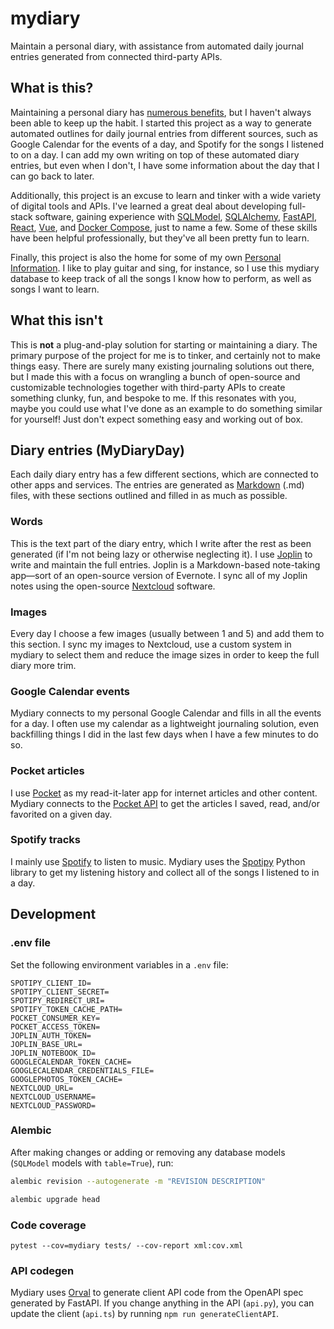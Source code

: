 # mydiary

Maintain a personal diary, with assistance from automated daily journal entries generated from connected third-party APIs.

## What is this?

Maintaining a personal diary has [numerous benefits](https://lifehacker.com/why-you-should-keep-a-journal-and-how-to-start-yours-1547057185), but I haven't always been able to keep up the habit. I started this project as a way to generate automated outlines for daily journal entries from different sources, such as Google Calendar for the events of a day, and Spotify for the songs I listened to on a day. I can add my own writing on top of these automated diary entries, but even when I don't, I have some information about the day that I can go back to later.

Additionally, this project is an excuse to learn and tinker with a wide variety of digital tools and APIs. I've learned a great deal about developing full-stack software, gaining experience with [SQLModel](https://sqlmodel.tiangolo.com/), [SQLAlchemy](https://www.sqlalchemy.org/), [FastAPI](https://fastapi.tiangolo.com/), [React](https://react.dev/), [Vue](https://vuejs.org/), and [Docker Compose](https://docs.docker.com/compose/), just to name a few. Some of these skills have been helpful professionally, but they've all been pretty fun to learn.

Finally, this project is also the home for some of my own [Personal Information](https://en.wikipedia.org/wiki/Personal_information_management). I like to play guitar and sing, for instance, so I use this mydiary database to keep track of all the songs I know how to perform, as well as songs I want to learn.

## What this isn't

This is **not** a plug-and-play solution for starting or maintaining a diary. The primary purpose of the project for me is to tinker, and certainly not to make things easy. There are surely many existing journaling solutions out there, but I made this with a focus on wrangling a bunch of open-source and customizable technologies together with third-party APIs to create something clunky, fun, and bespoke to me. If this resonates with you, maybe you could use what I've done as an example to do something similar for yourself! Just don't expect something easy and working out of box.

## Diary entries (MyDiaryDay)

Each daily diary entry has a few different sections, which are connected to other apps and services. The entries are generated as [Markdown](https://en.wikipedia.org/wiki/Markdown) (.md) files, with these sections outlined and filled in as much as possible.

### Words

This is the text part of the diary entry, which I write after the rest as been generated (if I'm not being lazy or otherwise neglecting it). I use [Joplin](https://joplinapp.org/) to write and maintain the full entries. Joplin is a Markdown-based note-taking app—sort of an open-source version of Evernote. I sync all of my Joplin notes using the open-source [Nextcloud](https://nextcloud.com/) software.

### Images

Every day I choose a few images (usually between 1 and 5) and add them to this section. I sync my images to Nextcloud, use a custom system in mydiary to select them and reduce the image sizes in order to keep the full diary more trim.

### Google Calendar events

Mydiary connects to my personal Google Calendar and fills in all the events for a day. I often use my calendar as a lightweight journaling solution, even backfilling things I did in the last few days when I have a few minutes to do so.

### Pocket articles

I use [Pocket](https://getpocket.com) as my read-it-later app for internet articles and other content. Mydiary connects to the [Pocket API](https://getpocket.com/developer/) to get the articles I saved, read, and/or favorited on a given day.

### Spotify tracks

I mainly use [Spotify](https://www.spotify.com) to listen to music. Mydiary uses the [Spotipy](https://pypi.org/project/spotipy/) Python library to get my listening history and collect all of the songs I listened to in a day.

## Development

### .env file

Set the following environment variables in a `.env` file:

```
SPOTIPY_CLIENT_ID=
SPOTIPY_CLIENT_SECRET=
SPOTIPY_REDIRECT_URI=
SPOTIFY_TOKEN_CACHE_PATH=
POCKET_CONSUMER_KEY=
POCKET_ACCESS_TOKEN=
JOPLIN_AUTH_TOKEN=
JOPLIN_BASE_URL=
JOPLIN_NOTEBOOK_ID=
GOOGLECALENDAR_TOKEN_CACHE=
GOOGLECALENDAR_CREDENTIALS_FILE=
GOOGLEPHOTOS_TOKEN_CACHE=
NEXTCLOUD_URL=
NEXTCLOUD_USERNAME=
NEXTCLOUD_PASSWORD=
```
### Alembic

After making changes or adding or removing any database models (`SQLModel` models with `table=True`), run:

```sh
alembic revision --autogenerate -m "REVISION DESCRIPTION"

alembic upgrade head
```

### Code coverage

`pytest --cov=mydiary tests/ --cov-report xml:cov.xml`

### API codegen

Mydiary uses [Orval](https://orval.dev/) to generate client API code from the OpenAPI spec generated by FastAPI. If you change anything in the API (`api.py`), you can update the client (`api.ts`) by running `npm run generateClientAPI`.